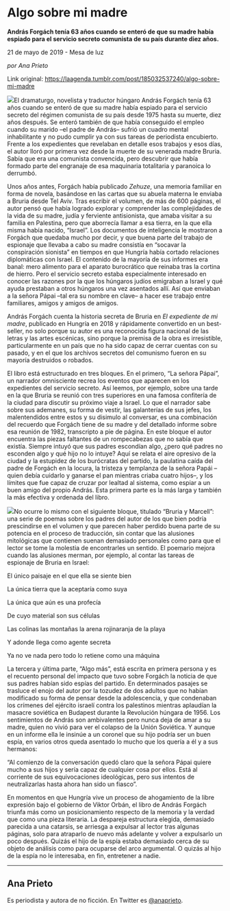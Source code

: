 # Algo sobre mi madre

**András Forgách tenía 63 años cuando se enteró de que su madre había espiado para el servicio secreto comunista de su país durante diez años.**

21 de mayo de 2019 - Mesa de luz

_por Ana Prieto_

Link original: https://laagenda.tumblr.com/post/185032537240/algo-sobre-mi-madre

![](https://64.media.tumblr.com/ad312a03936217e9fe8da6db244fd385/d68bf72d19ba39b2-d6/s540x810/5d5a0539cec635ab85717cc63ff80d8a4db5fe86.jpg)El dramaturgo, novelista y traductor húngaro András Forgách tenía 63 años cuando se enteró de que su madre había espiado para el servicio secreto del régimen comunista de su país desde 1975 hasta su muerte, diez años después. Se enteró también de que había conseguido el empleo cuando su marido –el padre de András– sufrió un cuadro mental inhabilitante y no pudo cumplir ya con sus tareas de periodista encubierto. Frente a los expedientes que revelaban en detalle esos trabajos y esos días, el autor lloró por primera vez desde la muerte de su venerada madre Bruria. Sabía que era una comunista convencida, pero descubrir que había formado parte del engranaje de esa maquinaria totalitaria y paranoica lo derrumbó.


Unos años antes, Forgách había publicado *Zehuze*, una memoria familiar en forma de novela, basándose en las cartas que su abuela materna le enviaba a Bruria desde Tel Aviv. Tras escribir el volumen, de más de 600 páginas, el autor pensó que había logrado explorar y comprender las complejidades de la vida de su madre, judía y ferviente antisionista, que amaba visitar a su familia en Palestina, pero que aborrecía llamar a esa tierra, en la que ella misma había nacido, “Israel”. Los documentos de inteligencia le mostraron a Forgách que quedaba mucho por decir, y que buena parte del trabajo de espionaje que llevaba a cabo su madre consistía en “socavar la conspiración sionista” en tiempos en que Hungría había cortado relaciones diplomáticas con Israel. El contenido de la mayoría de sus informes era banal: mero alimento para el aparato burocrático que reinaba tras la cortina de hierro. Pero el servicio secreto estaba especialmente interesado en conocer las razones por la que los húngaros judíos emigraban a Israel y qué ayuda prestaban a otros húngaros una vez asentados allí. Así que enviaban a la señora Pápai –tal era su nombre en clave– a hacer ese trabajo entre familiares, amigos y amigos de amigos.


András Forgách cuenta la historia secreta de Bruria en *El expediente de mi madre*, publicado en Hungría en 2018 y rápidamente convertido en un best-seller, no solo porque su autor es una reconocida figura nacional de las letras y las artes escénicas, sino porque la premisa de la obra es irresistible, particularmente en un país que no ha sido capaz de cerrar cuentas con su pasado, y en el que los archivos secretos del comunismo fueron en su mayoría destruidos o robados.


El libro está estructurado en tres bloques. En el primero, “La señora Pápai”, un narrador omnisciente recrea los eventos que aparecen en los expedientes del servicio secreto. Así leemos, por ejemplo, sobre una tarde en la que Bruria se reunió con tres superiores en una famosa confitería de la ciudad para discutir su próximo viaje a Israel. Lo que el narrador sabe sobre sus ademanes, su forma de vestir, las galanterías de sus jefes, los malentendidos entre estos y su disimulo al conversar, es una combinación del recuerdo que Forgách tiene de su madre y del detallado informe sobre esa reunión de 1982, transcripto a pie de página. En este bloque el autor encuentra las piezas faltantes de un rompecabezas que no sabía que existía. Siempre intuyó que sus padres escondían algo, ¿pero qué padres no esconden algo y qué hijo no lo intuye? Aquí se relata el aire opresivo de la ciudad y la estupidez de los burócratas del partido, la paulatina caída del padre de Forgách en la locura, la tristeza y templanza de la señora Papái –quien debía cuidarlo y ganarse el pan mientras criaba cuatro hijos–, y los límites que fue capaz de cruzar por lealtad al sistema, como espiar a un buen amigo del propio András. Esta primera parte es la más larga y también la más efectiva y ordenada del libro.


![](https://64.media.tumblr.com/ad312a03936217e9fe8da6db244fd385/d68bf72d19ba39b2-d6/s250x400/66fd3feb554f31135f04534ad984dde0cf84e22d.jpg)No ocurre lo mismo con el siguiente bloque, titulado “Bruria y Marcell”: una serie de poemas sobre los padres del autor de los que bien podría prescindirse en el volumen y que parecen haber perdido buena parte de su potencia en el proceso de traducción, sin contar que las alusiones mitológicas que contienen suenan demasiado personales como para que el lector se tome la molestia de encontrarles un sentido. El poemario mejora cuando las alusiones merman, por ejemplo, al contar las tareas de espionaje de Bruria en Israel:


El único paisaje en el que ella se siente bien  

La única tierra que la aceptaría como suya  

La única que aún es una profecía  

De cuyo material son sus células  

Las colinas las montañas la arena rojinaranja de la playa  

Y adonde llega como agente secreta  

Ya no ve nada pero todo lo retiene como una máquina

La tercera y última parte, “Algo más”, está escrita en primera persona y es el recuento personal del impacto que tuvo sobre Forgách la noticia de que sus padres habían sido espías del partido. En determinados pasajes se trasluce el enojo del autor por la tozudez de dos adultos que no habían modificado su forma de pensar desde la adolescencia, y que condenaban los crímenes del ejército israelí contra los palestinos mientras aplaudían la masacre soviética en Budapest durante la Revolución húngara de 1956. Los sentimientos de András son ambivalentes pero nunca deja de amar a su madre, quien no vivió para ver el colapso de la Unión Soviética. Y aunque en un informe ella le insinúe a un coronel que su hijo podría ser un buen espía, en varios otros queda asentado lo mucho que los quería a él y a sus hermanos:


“Al comienzo de la conversación quedó claro que la señora Pápai quiere mucho a sus hijos y sería capaz de cualquier cosa por ellos. Está al corriente de sus equivocaciones ideológicas, pero sus intentos de neutralizarlas hasta ahora han sido un fiasco”.


En momentos en que Hungría vive un proceso de ahogamiento de la libre expresión bajo el gobierno de Viktor Orbán, el libro de András Forgách triunfa más como un posicionamiento respecto de la memoria y la verdad que como una pieza literaria. La despareja estructura elegida, demasiado parecida a una catarsis, se arriesga a expulsar al lector tras algunas páginas, solo para atraparlo de nuevo más adelante y volver a expulsarlo un poco después. Quizás el hijo de la espía estaba demasiado cerca de su objeto de análisis como para ocuparse del arco argumental. O quizás al hijo de la espía no le interesaba, en fin, entretener a nadie.




---

Ana Prieto
----------

 Es periodista y autora de no ficción. En Twitter es [@anaprieto](https://twitter.com/anaprieto). 


